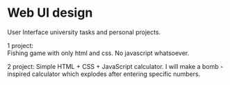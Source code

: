 # Web UI design

User Interface university tasks and personal projects.   

1 project:  
Fishing game with only html and css. No javascript whatsoever.  


2 project:
Simple HTML + CSS + JavaScript calculator. I will make a bomb - inspired calculator which explodes after entering specific numbers.  

